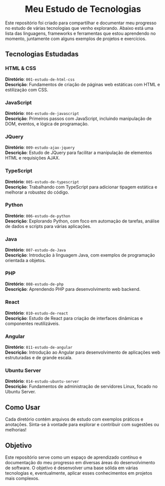 <div align="center">
  <h1>Meu Estudo de Tecnologias</h1>
</div>

Este repositório foi criado para compartilhar e documentar meu progresso no estudo de várias tecnologias que venho explorando. Abaixo está uma lista das linguagens, frameworks e ferramentas que estou aprendendo no momento, juntamente com alguns exemplos de projetos e exercícios.

## Tecnologias Estudadas

### HTML & CSS
**Diretório**: `001-estudo-de-html-css`  
**Descrição**: Fundamentos de criação de páginas web estáticas com HTML e estilização com CSS.

### JavaScript
**Diretório**: `004-estudo-de-javascript`  
**Descrição**: Primeiros passos com JavaScript, incluindo manipulação de DOM, eventos, e lógica de programação.

### JQuery
**Diretório**: `009-estudo-ajax-jquery`  
**Descrição**: Estudo de JQuery para facilitar a manipulação de elementos HTML e requisições AJAX.

### TypeScript
**Diretório**: `005-estudo-de-typescript`  
**Descrição**: Trabalhando com TypeScript para adicionar tipagem estática e melhorar a robustez do código.

### Python
**Diretório**: `006-estudo-de-python`  
**Descrição**: Explorando Python, com foco em automação de tarefas, análise de dados e scripts para várias aplicações.

### Java
**Diretório**: `007-estudo-de-Java`  
**Descrição**: Introdução à linguagem Java, com exemplos de programação orientada a objetos.

### PHP
**Diretório**: `008-estudo-de-php`  
**Descrição**: Aprendendo PHP para desenvolvimento web backend.

### React
**Diretório**: `010-estudo-de-react`  
**Descrição**: Estudo de React para criação de interfaces dinâmicas e componentes reutilizáveis.

### Angular
**Diretório**: `011-estudo-de-angular`  
**Descrição**: Introdução ao Angular para desenvolvimento de aplicações web estruturadas e de grande escala.

### Ubuntu Server
**Diretório**: `014-estudo-ubuntu-server`  
**Descrição**: Fundamentos de administração de servidores Linux, focado no Ubuntu Server.

## Como Usar

Cada diretório contém arquivos de estudo com exemplos práticos e anotações. Sinta-se à vontade para explorar e contribuir com sugestões ou melhorias!

## Objetivo

Este repositório serve como um espaço de aprendizado contínuo e documentação do meu progresso em diversas áreas do desenvolvimento de software. O objetivo é desenvolver uma base sólida em várias tecnologias e, eventualmente, aplicar esses conhecimentos em projetos mais complexos.
